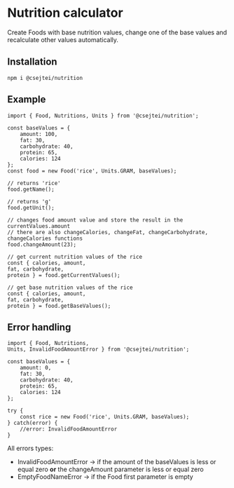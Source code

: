 # Nutrition calculator

Create Foods with base nutrition values, change one of the base values and recalculate other values automatically.

## Installation
```
npm i @csejtei/nutrition
```

## Example
```
import { Food, Nutritions, Units } from '@csejtei/nutrition';

const baseValues = {
    amount: 100,
    fat: 30,
    carbohydrate: 40,
    protein: 65,
    calories: 124
};
const food = new Food('rice', Units.GRAM, baseValues);

// returns 'rice'
food.getName();

// returns 'g'
food.getUnit();

// changes food amount value and store the result in the currentValues.amount
// there are also changeCalories, changeFat, changeCarbohydrate, changeCalories functions
food.changeAmount(23);

// get current nutrition values of the rice
const { calories, amount, 
fat, carbohydrate, 
protein } = food.getCurrentValues();

// get base nutrition values of the rice
const { calories, amount, 
fat, carbohydrate, 
protein } = food.getBaseValues();
```

## Error handling

```
import { Food, Nutritions, 
Units, InvalidFoodAmountError } from '@csejtei/nutrition';

const baseValues = {
    amount: 0,
    fat: 30,
    carbohydrate: 40,
    protein: 65,
    calories: 124
};

try {
    const rice = new Food('rice', Units.GRAM, baseValues);
} catch(error) {
    //error: InvalidFoodAmountError
}
```

All errors types:
- InvalidFoodAmountError -> if the amount of the baseValues is less or equal zero <b>or</b>
the changeAmount parameter is less or equal zero
- EmptyFoodNameError -> if the Food first parameter is empty
